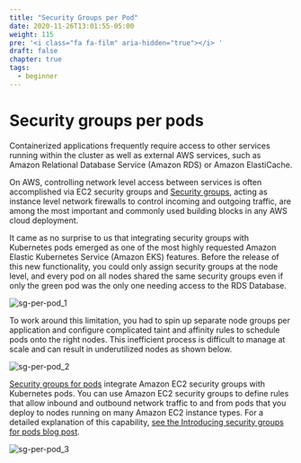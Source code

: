 ```yaml
---
title: "Security Groups per Pod"
date: 2020-11-26T13:01:55-05:00
weight: 115
pre: '<i class="fa fa-film" aria-hidden="true"></i> '
draft: false
chapter: true
tags:
  - beginner
---
```


# Security groups per pods

Containerized applications frequently require access to other services running within the cluster as well as external AWS services, such as Amazon Relational Database Service (Amazon RDS) or Amazon ElastiCache.

On AWS, controlling network level access between services is often accomplished via EC2 security groups and [Security groups](https://docs.aws.amazon.com/AWSEC2/latest/UserGuide/ec2-security-groups.html), acting as instance level network firewalls to control incoming and outgoing traffic, are among the most important and commonly used building blocks in any AWS cloud deployment.

It came as no surprise to us that integrating security groups with Kubernetes pods emerged as one of the most highly requested Amazon Elastic Kubernetes Service (Amazon EKS) features. Before the release of this new functionality, you could only assign security groups at the node level, and every pod on all nodes shared the same security groups even if only the green pod was the only one needing access to the RDS Database.

![sg-per-pod_1](/images/sg-per-pod/sg-per-pod_1.png)

To work around this limitation, you had to spin up separate node groups per application and configure complicated taint and affinity rules to schedule pods onto the right nodes. This inefficient process is difficult to manage at scale and can result in underutilized nodes as shown below.

![sg-per-pod_2](/images/sg-per-pod/sg-per-pod_2.png)

[Security groups for pods](https://docs.aws.amazon.com/eks/latest/userguide/security-groups-for-pods.html) integrate Amazon EC2 security groups with Kubernetes pods. You can use Amazon EC2 security groups to define rules that allow inbound and outbound network traffic to and from pods that you deploy to nodes running on many Amazon EC2 instance types. For a detailed explanation of this capability, [see the Introducing security groups for pods blog post](https://aws.amazon.com/blogs/containers/introducing-security-groups-for-pods/).

![sg-per-pod_3](/images/sg-per-pod/sg-per-pod_3.png)
